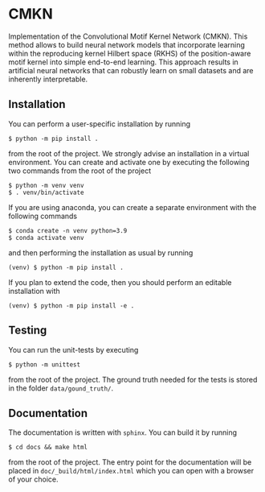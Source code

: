 # CMKN

Implementation of the Convolutional Motif Kernel Network (CMKN). This method allows to build neural network models that
incorporate learning within the reproducing kernel Hilbert space (RKHS) of the position-aware motif kernel into simple 
end-to-end learning. This approach results in artificial neural networks that can robustly learn on small datasets and 
are inherently interpretable. 

## Installation

You can perform a user-specific installation by running

    $ python -m pip install .

from the root of the project. We strongly advise an installation in a virtual environment. You can create and activate 
one by executing the following two commands from the root of the project

    $ python -m venv venv
    $ . venv/bin/activate

If you are using anaconda, you can create a separate environment with the following commands

    $ conda create -n venv python=3.9
    $ conda activate venv

and then performing the installation as usual by running

    (venv) $ python -m pip install .

If you plan to extend the code, then you should perform an editable installation with

    (venv) $ python -m pip install -e .

## Testing

You can run the unit-tests by executing

    $ python -m unittest

from the root of the project. The ground truth needed for the tests is stored in the folder `data/gound_truth/`.

## Documentation

The documentation is written with `sphinx`. You can build it by running

    $ cd docs && make html

from the root of the project. The entry point for the documentation will be placed in `doc/_build/html/index.html` which you can open with a browser of your choice.
